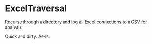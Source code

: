 # ExcelTraversal
Recurse through a directory and log all Excel connections to a CSV for analysis

Quick and dirty.  As-Is.
